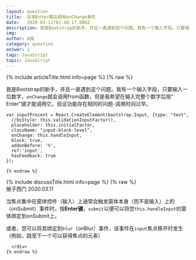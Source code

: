 ```yaml
---
layout: question
title:  在按Enter键后调用onChange事件
date:   2020-03-11T02:48:17.000Z
description: 我是Bootstrap的新手，并且一直遇到这个问题。我有一个输入字段，只要输入一位数字，onChange就会调用from函数，但是我希望在输入完整个数字后...
img: 
author: A梅
category: question
answer: 1
tags: JavaScript
topic: JavaScript
---
```

<div class="article-root">
  <div class="article">
    {% include articleTitle.html info=page %}
    {% raw %}
    <div class="article-content"><p><font style="vertical-align: inherit;"><font style="vertical-align: inherit;">我是Bootstrap的新手，并且一直遇到这个问题。</font><font style="vertical-align: inherit;">我有一个输入字段，只要输入一位数字，</font></font><code>onChange</code><font style="vertical-align: inherit;"><font style="vertical-align: inherit;">就会调用</font><font style="vertical-align: inherit;">from函数</font><font style="vertical-align: inherit;">，但是我希望在输入完整个数字后按“ Enter”键才能调用它。</font><font style="vertical-align: inherit;">验证功能存在相同的问题-调用时间过早。</font></font></p>

<pre><code>var inputProcent = React.CreateElement(bootstrap.Input, {type: "text",<font></font>
  //bsStyle: this.validationInputFactor(),<font></font>
  placeholder: this.initialFactor,<font></font>
  className: "input-block-level",<font></font>
  onChange: this.handleInput,<font></font>
  block: true,<font></font>
  addonBefore: '%',<font></font>
  ref:'input',<font></font>
  hasFeedback: true<font></font>
});<font></font>
</code></pre></div>
    {% endraw %}
  </div>

  <div class="discuss-wrapper">
    {% include discussTitle.html info=page %}
    {% raw %}
    <div class="discuss-item">
        <div class="discuss-parent">
          <div class="discuss-meta">
            <span class="discuss-user">猴子西门</span>
            <span class="discuss-time">2020.03.11</span>
          </div>
          <div class="discuss-comment"><p><font style="vertical-align: inherit;"><font style="vertical-align: inherit;">当焦点集中在窗体控件（输入）上通常会触发</font><font style="vertical-align: inherit;">窗体本身（而不是输入）上的（onSubmit）事件</font><font style="vertical-align: inherit;">时，</font><font style="vertical-align: inherit;">按</font></font><strong><font style="vertical-align: inherit;"><font style="vertical-align: inherit;">Enter键</font></font></strong><font style="vertical-align: inherit;"><font style="vertical-align: inherit;">，</font></font><code>submit</code><font style="vertical-align: inherit;"><font style="vertical-align: inherit;">以便可以将您</font></font><code>this.handleInput</code><font style="vertical-align: inherit;"><font style="vertical-align: inherit;">的窗体</font><font style="vertical-align: inherit;">绑定</font><font style="vertical-align: inherit;">到onSubmit上。</font></font></p>

<p><font style="vertical-align: inherit;"><font style="vertical-align: inherit;">或者，您可以将其绑定到</font></font><code>blur</code><font style="vertical-align: inherit;"><font style="vertical-align: inherit;">（onBlur）事件，该事件在</font></font><code>input</code><font style="vertical-align: inherit;"><font style="vertical-align: inherit;">焦点移开时发生（例如，跳至下一个可以获得焦点的元素）</font></font></p></div>
        </div>
        
      </div>
    {% endraw %}
  </div>
<div>
